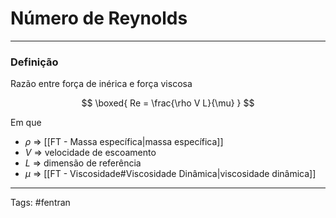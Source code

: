 # Número de Reynolds

---

### Definição

Razão entre força de inérica e força viscosa

$$
\boxed{
Re = \frac{\rho V L}{\mu}
}
$$

Em que

- $\rho$ => [[FT - Massa específica|massa específica]]
- $V$ => velocidade de escoamento
- $L$ => dimensão de referência
- $\mu$ => [[FT - Viscosidade#Viscosidade Dinâmica|viscosidade dinâmica]]

---

Tags: #fentran 
